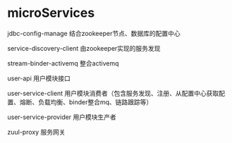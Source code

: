 # microServices

 jdbc-config-manage  结合zookeeper节点、数据库的配置中心

 service-discovery-client  由zookeeper实现的服务发现

 stream-binder-activemq   整合activemq

 user-api  用户模块接口

 user-service-client  用户模块消费者（包含服务发现、注册、从配置中心获取配置、熔断、负载均衡、binder整合mq、链路跟踪等）

 user-service-provider  用户模块生产者

 zuul-proxy    服务网关
